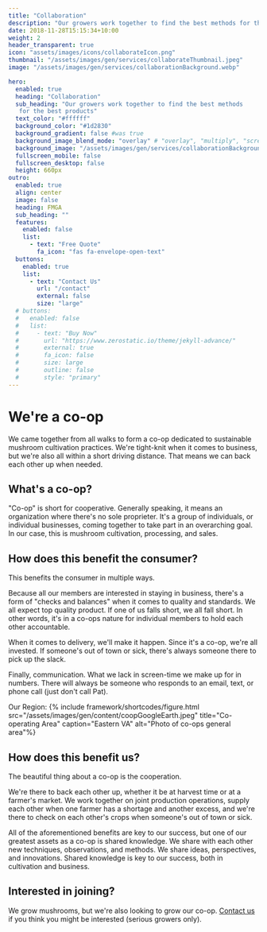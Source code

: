 ```yaml
---
title: "Collaboration"
description: "Our growers work together to find the best methods for the best products"
date: 2018-11-28T15:15:34+10:00
weight: 2
header_transparent: true
icon: "assets/images/icons/collaborateIcon.png"
thumbnail: "/assets/images/gen/services/collaborateThumbnail.jpeg"
image: "/assets/images/gen/services/collaborationBackground.webp"

hero:
  enabled: true
  heading: "Collaboration"
  sub_heading: "Our growers work together to find the best methods
   for the best products"
  text_color: "#ffffff"
  background_color: "#1d2830"
  background_gradient: false #was true
  background_image_blend_mode: "overlay" # "overlay", "multiply", "screen"
  background_image: "/assets/images/gen/services/collaborationBackground.webp" #update this to webp later
  fullscreen_mobile: false
  fullscreen_desktop: false
  height: 660px
outro:
  enabled: true
  align: center
  image: false
  heading: FMGA
  sub_heading: ""
  features:
    enabled: false
    list:
      - text: "Free Quote"
        fa_icon: "fas fa-envelope-open-text"
  buttons:
    enabled: true
    list:
      - text: "Contact Us"
        url: "/contact"
        external: false
        size: "large"
  # buttons:
  #   enabled: false
  #   list:
  #     - text: "Buy Now"
  #       url: "https://www.zerostatic.io/theme/jekyll-advance/"
  #       external: true
  #       fa_icon: false
  #       size: large
  #       outline: false
  #       style: "primary"
---
```


# We're a co-op

We came together from all walks to form a co-op dedicated to sustainable mushroom cultivation practices. 
We're tight-knit when it comes to business, but we're also all within a short driving distance. That means we can back each other up when needed.

## What's a co-op?

"Co-op" is short for cooperative. Generally speaking, it means an organization where there's no sole proprieter. It's a group of individuals, or individual businesses, coming together to take part in an overarching goal. In our case, this is mushroom cultivation, processing, and sales.

## How does this benefit the consumer?

This benefits the consumer in multiple ways.

Because all our members are interested in staying in business, there's a form of "checks and balances" when it comes to quality and standards. We all expect top quality product. If one of us falls short, we all fall short. In other words, it's in a co-ops nature for individual members to hold each other accountable.

When it comes to delivery, we'll make it happen. Since it's a co-op, we're all invested. If someone's out of town or sick, there's always someone there to pick up the slack.

Finally, communication. What we lack in screen-time we make up for in numbers. There will always be someone who responds to an email, text, or phone call (just don't call Pat).

Our Region:
{% include framework/shortcodes/figure.html src="/assets/images/gen/content/coopGoogleEarth.jpeg" title="Co-operating Area" caption="Eastern VA" alt="Photo of co-ops general area"%}

## How does this benefit us?

The beautiful thing about a co-op is the cooperation.

We're there to back each other up, whether it be at harvest time or at a farmer's market. We work together on joint production operations, supply each other when one farmer has a shortage and another excess, and we're there to check on each other's crops when someone's out of town or sick.

All of the aforementioned benefits are key to our success, but one of our greatest assets as a co-op is shared knowledge. We share with each other new techniques, observations, and methods. We share ideas, perspectives, and innovations. Shared knowledge is key to our success, both in cultivation and business.

## Interested in joining?

We grow mushrooms, but we're also looking to grow our co-op. [Contact us](/contact) if you think you might be interested (serious growers only).